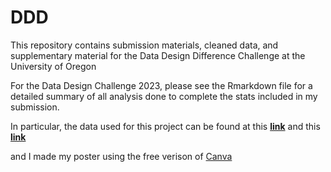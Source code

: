 # DDD
This repository contains submission materials, cleaned data, and supplementary material for the Data Design Difference Challenge at the University of Oregon

For the Data Design Challenge 2023, please see the Rmarkdown file for a detailed summary of all analysis done to complete the stats included in my submission. 

In particular, the data used for this project can be found at this **[link](https://sustainability.uoregon.edu/about.html#Data)** and this **[link](https://uoregon-my.sharepoint.com/personal/infographics_uoregon_edu/_layouts/15/onedrive.aspx?ga=1&id=%2Fpersonal%2Finfographics%5Fuoregon%5Fedu%2FDocuments%2FEvents%2FGIS%20Day%2FGIS%20Day%202023%2FDDD%20Challenge%20Data%2FSupplied%20Data%20Options%2FSustainability%2FWaste%20to%20Energy%2FLane%20County%20Food%20Waste%20to%20Energy%20Feasibility%20Study%2Epdf&parent=%2Fpersonal%2Finfographics%5Fuoregon%5Fedu%2FDocuments%2FEvents%2FGIS%20Day%2FGIS%20Day%202023%2FDDD%20Challenge%20Data%2FSupplied%20Data%20Options%2FSustainability%2FWaste%20to%20Energy)**

and I made my poster using the free verison of [Canva](canva.com)

